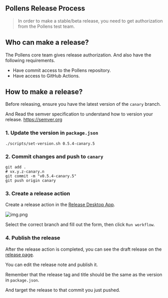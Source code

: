 ## Pollens Release Process

> In order to make a stable/beta release, you need to get authorization from the Pollens test team.

## Who can make a release?

The Pollens core team gives release authorization. And also have the following requirements.

- Have commit access to the Pollens repository.
- Have access to GitHub Actions.

## How to make a release?

Before releasing, ensure you have the latest version of the `canary` branch.

And Read the semver specification to understand how to version your release. https://semver.org

### 1. Update the version in `package.json`

```shell
./scripts/set-version.sh 0.5.4-canary.5
```

### 2. Commit changes and push to `canary`

```shell
git add .
# vx.y.z-canary.n
git commit -m "v0.5.4-canary.5"
git push origin canary
```

### 3. Create a release action

Create a release action in the [Release Desktop App](https://github.com/toeverything/Pollens/actions/workflows/release-desktop-app.yml).

![img.png](assets/release-action.png)

Select the correct branch and fill out the form, then click `Run workflow`.

### 4. Publish the release

After the release action is completed, you can see the draft release on the [release page](https://github.com/toeverything/Pollens/releases).

You can edit the release note and publish it.

Remember that the release tag and title should be the same as the version in `package.json`.

And target the release to that commit you just pushed.
